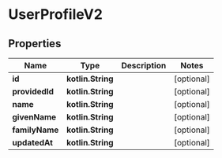 
# UserProfileV2

## Properties
Name | Type | Description | Notes
------------ | ------------- | ------------- | -------------
**id** | **kotlin.String** |  |  [optional]
**providedId** | **kotlin.String** |  |  [optional]
**name** | **kotlin.String** |  |  [optional]
**givenName** | **kotlin.String** |  |  [optional]
**familyName** | **kotlin.String** |  |  [optional]
**updatedAt** | **kotlin.String** |  |  [optional]



